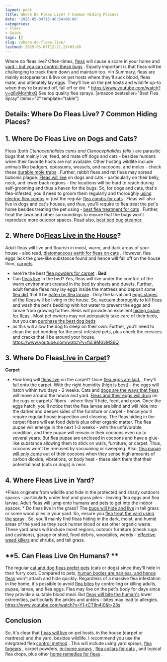 ```yaml
---
layout: post
title: Where Do Fleas Live? 7 Common Hiding Places?
date: '2025-05-04T16:46:54+00:00'
categories:
- Fleas
- Guide
tags: []
slug: /where-do-fleas-live/
lastmod: 2025-05-07T12:21:29+03:00
---
```


Where do fleas live? Often-times,
[fleas](https://pestpolicy.com/what-do-fleas-look-like/)
will cause a scare in your home and
[yard - but you can control these bugs](https://pestpolicy.com/best-flea-spray-for-yard/)
. Equally important is that fleas will be challenging to track them down and maintain too.
*In Summary, fleas are mainly ectoparasites & live on pet hosts where they'll suck blood, fleas mate, and ultimately lay eggs. They'll live on the pet hosts and wildlife up-to when they're brushed off, fall off or die. *
https://www.youtube.com/watch?v=g6vMqrhltxQ
See top quality flea sprays.
[amazon bestseller="Best Flea Spray" items="2" template="table"]
## Details: Where Do Fleas Live? 7 Common Hiding Places?
## 1. Where Do Fleas Live on Dogs and Cats?
Fleas (both
*Ctenocephalides canis and Ctenocephalides felis*
) are parasitic bugs that mainly live, feed, and mate off dogs and cats - besides humans when their favorite hosts are not available.
Other hosting wildlife include animals like badgers, opossums, weasels, and raccoons, and moles - check these
[durable mole traps](https://pestpolicy.com/best-mole-traps/)
. Further, rabbit fleas and rat fleas may spread bubonic plague.
[Fleas will live](https://pestpolicy.com/can-fleas-live-on-clothes/)
on dogs and cats - particularly on their belly, neck, and lower back regions - the locations will be hard to reach during self-grooming and thus a haven for the bugs.
So, for dogs and cats, that's flea-infested, you'll need to groom them regularly and thoroughly
[using electric flea combs](https://pestpolicy.com/best-electronic-flea-comb/)
or just the regular
[flea combs for cats](https://pestpolicy.com/best-flea-comb-for-cats/)
.
Fleas will also live in dogs and cat's houses, and thus, you'll require to flea treat the pet's home besides treating the pet using -
[best flea treatment for cats](https://pestpolicy.com/best-flea-treatment-for-cats/)
.
Further, treat the lawn and other surroundings to ensure that the bugs won't reproduce more outdoor spaces. Read also,
[best bed bug steamer.](https://pestpolicy.com/best-bed-bug-steamer/)
## 2. Where Do[Fleas Live in the House](https://pestpolicy.com/how-to-tell-if-you-have-fleas/)?
Adult fleas will live and flourish in moist, warm, and dark areas of your house - also read,
[diatomaceous earth for fleas on cats](https://pestpolicy.com/diatomaceous-earth-for-fleas-on-cats/)
.
However, flea eggs lack the glue-like substance found and hence will fall off on the house floor,
[carpets](https://pestpolicy.com/can-fleas-live-in-carpets/)
- here're the best
[flea powders for carpet](https://pestpolicy.com/best-flea-carpet-powder/)
.
**Bed**
- Can
[fleas live](https://pestpolicy.com/how-long-do-fleas-live-on-humans/)
in the bed? Yes, fleas will live under the comfort of the warm environment created in the bed by sheets and duvets. Further, adult female fleas may lay eggs inside the mattress and deposit some
[flea dirt](https://pestpolicy.com/what-is-flea-dirt/)
that'll be
[eaten by flea larvae](https://pestpolicy.com/what-do-flea-larvae-eat/)
.
Only the larval and
[eggs stages of the fleas](https://pestpolicy.com/does-the-dryer-kill-fleas/)
will be living in the house. So,
[vacuum thoroughly to kill fleas](https://pestpolicy.com/best-vacuum-for-fleas/)
and wash the pet's bedding with hot water to prevent the eggs and larvae from growing further.
Beds will provide an excellent
[hiding space for fleas](https://pestpolicy.com/where-do-fleas-hide/)
. Most pet owners may not adequately take care of their beds, but you can
[purchase the best dog beds](https://pestpolicy.com/best-dog-beds/)
- as this will allow the dog to sleep on their own.
Further, you'll need to clean the pet bedding for the pest-infested pets, plus check the crevices and cracks that'll be around your house.
https://www.youtube.com/watch?v=fxL9MGvMS6Q
## 3. Where Do Fleas[Live in Carpet](https://pestpolicy.com/can-bed-bugs-live-in-carpet/)?
**Carpet**
- How long will
[fleas live](https://pestpolicy.com/can-fleas-live-on-clothes/)
on the carpet? Once
[flea eggs are laid.](https://pestpolicy.com/how-to-kill-flea-eggs/)
, they'll fall onto the carpet. With the right humidity (high is best) - the eggs will hatch within two days - 2 weeks.
Cats and
[dogs are the ways that fleas](https://pestpolicy.com/can-dog-fleas-transfer-to-humans/)
will move around the house and yard.
[Fleas and their eggs will drop](https://pestpolicy.com/best-flea-drops-for-cats/)
on the rugs or carpets' fibers - where they'll hide, feed, and grow.
Once the eggs hatch, you'll notice that the flea larvae are blind and will hide into the darker and deeper sides of the furniture or carpet - hence you'll require regular house inspection and cleaning.
The fleas hiding in the carpet fibers will eat food debris plus other organic matter. The flea pupae will emerge in the next 1-3 weeks - with the unfavorable condition, and thee pupae will remain in their cocoons even up to several years.
But flea pupae are enclosed in cocoons and have a glue-like substance allowing them to stick on walls, furniture, or carpet. Thus, cocoons won't be removed by vacuuming or sweeping.
Also,
[flea pupae will only come](https://pestpolicy.com/where-do-fleas-come-from/)
out of their cocoons when they sense high amounts of carbon dioxide, vibrations, or body heat - these alert them that their potential host (cats or dogs) is near.
## 4. Where Fleas Live in Yard?
*Fleas originate from wildlife and hide in the protected and shady outdoors spaces - particularly under leaf and grass piles - leaving flea eggs and flea larvae. Adult fleas will jump onto humans and pets to get into the indoor spaces. *
Do fleas live in the grass? The
[bugs will hide and live](https://pestpolicy.com/can-bed-bugs-live-outside/)
in tall grass or some wood piles in your yard. So, ensure you
[flea treat the yard using the spray](https://pestpolicy.com/best-flea-spray-for-yard/)
.
So, you'll mainly find fleas hiding in the dark, moist, and humid areas of the yard as they suck human blood or eat other organic waste.
These yard areas will include moist regions, outdoor furniture (check rugs and cushions), garage or shed, food debris, woodpiles, weeds -
[effective weed killers](https://pestpolicy.com/best-weed-killers-for-flower-beds/)
and shrubs, and tall grass.
## **5. Can Fleas Live On Humans? **
The regular
[cat and dog fleas prefer pets](https://pestpolicy.com/what-is-blep-in-pets-cats-and-dogs/)
(cats or dogs) since they'll hide in their furry coat. Compared to pets,
[human bodies are hairless, and hence fleas](https://pestpolicy.com/flea-repellent-for-humans/)
won't attach and hide quickly.
Regardless of a massive flea infestation in the home, it's possible to avoid
[flea bites](https://pestpolicy.com/flea-bites-vs-bed-bug-bites/)
by controlling or killing adults, pupae, larvae, and flea eggs.
Flea may live on the pet's body for days since they provide a suitable blood meal. But
[fleas will bite the human's](https://pestpolicy.com/can-dog-fleas-transfer-to-humans/)
lower extremities, particularly the ankles and ankles - bites may lead to allergies.
https://www.youtube.com/watch?v=Y1-tCT9n4I0&t=23s
## Conclusion
So, it's clear that
[fleas will live](https://pestpolicy.com/can-fleas-live-in-human-hair/)
on pet hosts, in the house (carpet or mattress) and the yard, besides wildlife. I recommend you use the integrated flea
[control method](https://pestpolicy.com/top-7-natural-termite-control-can-easily/)
.
This will include using yard sprays,
[flea foggers](https://pestpolicy.com/best-fogger-for-fleas/)
, carpet powders,
[in-home sprays](https://pestpolicy.com/best-flea-spray-for-home/)
,
[flea collars for cats](https://pestpolicy.com/best-flea-collar-for-cats/)
, and topical flea drops, plus other
[home remedies for fleas](https://pestpolicy.com/home-remedies-for-fleas/)
.
